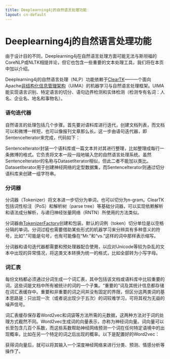 ```yaml
---
title: Deeplearning4j的自然语言处理功能
layout: cn-default
---
```


# Deeplearning4j的自然语言处理功能

由于设计目的不同，Deeplearning4j在自然语言处理方面可能无法与斯坦福的CoreNLP或NLTK相提并论，但它也包含一些重要的文本处理工具，我们将在本页中加以介绍。

Deeplearning4j的自然语言处理（NLP）功能依赖于[ClearTK](https://cleartk.github.io/cleartk/)——一个面向Apache[非结构化信息管理架构](https://uima.apache.org/)（UIMA）的机器学习与自然语言处理框架。UIMA能实现语言识别、特定语言的切分、语句边界检测和实体检测（检测专有名词：人名、企业名、地名和事物名）。

### 语句迭代器

自然语言的处理包括几个步骤。首先要对语料库进行迭代，创建文档列表，而文档可以和微博一样短，也可以像报刊文章那么长。这一步由语句迭代器，即SentenceIterator来完成，代码如下：

<script src="https://gist-it.appspot.com/https://github.com/deeplearning4j/dl4j-examples/blob/master/dl4j-examples/src/main/java/org/deeplearning4j/examples/nlp/word2vec/Word2VecRawTextExample.java?slice=33:41"></script>

SentenceIterator封装一个语料库或一篇文本并对其进行整理，比如整理成每行一条微博的格式。它负责将文本一段一段地输入您的自然语言处理系统。虽然SentenceIterator的名称与DatasetIterator相似，但此二者不能加以类比。DatasetIterator用于创建神经网络的定型数据集，而SentenceIterator则通过切分语料库来创建一组字符串。

### 分词器

分词器（Tokenizer）将文本进一步切分为单词，也可以切分为n-gram。ClearTK包括词性标注（PoS）和解析树（parse tree）等基础分词器，可以实现依赖解析和语法成分解析，与递归神经张量网络（RNTN）所使用的方法类似。

分词器由[TokenizerFactory](https://github.com/deeplearning4j/deeplearning4j/blob/6f027fd5075e3e76a38123ae5e28c00c17db4361/deeplearning4j-scaleout/deeplearning4j-nlp/src/main/java/org/deeplearning4j/text/tokenization/tokenizerfactory/UimaTokenizerFactory.java)创建和包装。默认的词例（token）切分单位是以空格分隔的单词。分词过程也需要借助某些形式的机器学习来分辨具有多种意义的符号，比如“.”可能是句号，也有可能像在“Mr.”和“vs.”这样的词中那样表示缩写。

分词器和语句迭代器都需要和预处理器配合使用，以应对Unicode等较为杂乱的文本中出现的异常情况，将这类文本转换为统一的格式，比如全部转为小写字母。

<script src="https://gist-it.appspot.com/https://github.com/deeplearning4j/dl4j-examples/blob/master/dl4j-examples/src/main/java/org/deeplearning4j/examples/nlp/word2vec/Word2VecRawTextExample.java?slice=43:57"></script>



### 词汇表

每份文档都必须通过分词生成一个词汇表，其中包括该文档或语料库中比较重要的词。这些词是文档中所有被统计的词的一个子集。“重要的”词及其统计信息都存储在词汇表缓存中。重要和非重要的词之间并没有固定的界限，但区分这两类词的基本思路是：只出现一次（或者说出现少于五次）的词较难学习，可将其视为无益的噪声信号。

词汇表缓存保存着Word2vec和词袋等方法所需的元数据，这两种方法对于词的处理方式截然不同。Word2vec生成词的向量表示，亦称为神经词向量。词向量可以长至包含几百个系数，而这些系数帮助神经网络预测一个词在任何特定语境中的出现概率，比如在另一个特定的词之后出现的概率。以下是配置好的Word2vec：

<script src="https://gist-it.appspot.com/https://github.com/deeplearning4j/dl4j-examples/blob/master/dl4j-examples/src/main/java/org/deeplearning4j/examples/nlp/word2vec/Word2VecRawTextExample.java?slice=58:74"></script>

获得词向量后，就可以将其输入一个深度神经网络来进行分类、预测、情感分析等操作了。
